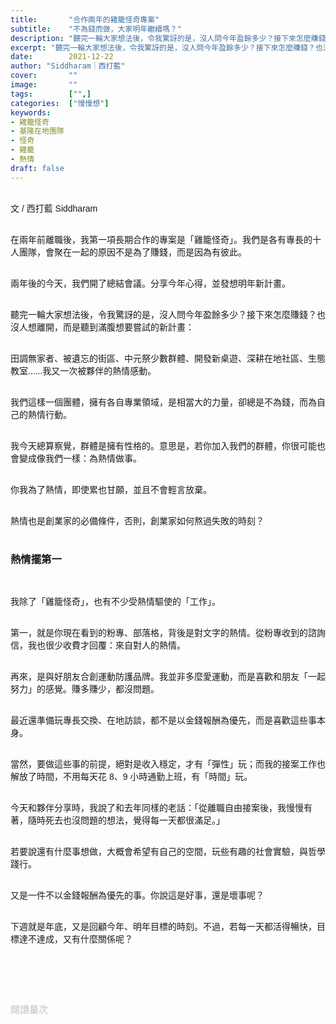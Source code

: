 ```yaml
---
title:       "合作兩年的雞籠怪奇專案"
subtitle:    "不為錢而做，大家明年繼續嗎？"
description: "聽完一輪大家想法後，令我驚訝的是，沒人問今年盈餘多少？接下來怎麼賺錢？也沒人想離開，而是聽到滿腹想要嘗試的新計畫..."
excerpt: "聽完一輪大家想法後，令我驚訝的是，沒人問今年盈餘多少？接下來怎麼賺錢？也沒人想離開，而是聽到滿腹想要嘗試的新計畫..."
date:        2021-12-22
author: "Siddharam｜西打藍"
cover:       ""
image:       ""
tags:        ["",]
categories:  ["慢慢想"]
keywords:
- 雞籠怪奇
- 基隆在地團隊
- 怪奇
- 雞籠
- 熱情
draft: false
---
```


<article style="font-family: 'Noto Sans TC', '微軟正黑體', sans-serif; font-weight: 300;">

<br>文 / 西打藍 Siddharam<br><br>

在兩年前離職後，我第一項長期合作的專案是「雞籠怪奇」。我們是各有專長的十人團隊，會聚在一起的原因不是為了賺錢，而是因為有彼此。<br><br>

兩年後的今天，我們開了總結會議。分享今年心得，並發想明年新計畫。<br><br>

聽完一輪大家想法後，令我驚訝的是，沒人問今年盈餘多少？接下來怎麼賺錢？也沒人想離開，而是聽到滿腹想要嘗試的新計畫：<br><br>

田調無家者、被遺忘的街區、中元祭少數群體、開發新桌遊、深耕在地社區、生態教室......我又一次被夥伴的熱情感動。<br><br>

我們這樣一個團體，擁有各自專業領域，是相當大的力量，卻總是不為錢，而為自己的熱情行動。<br><br>

我今天總算察覺，群體是擁有性格的。意思是，若你加入我們的群體，你很可能也會變成像我們一樣：為熱情做事。<br><br>

你我為了熱情，即使累也甘願，並且不會輕言放棄。<br><br>

熱情也是創業家的必備條件，否則，創業家如何熬過失敗的時刻？<br><br>


<h3 class="article-h1-color">熱情擺第一</h3><br>

我除了「雞籠怪奇」，也有不少受熱情驅使的「工作」。<br><br>

第一，就是你現在看到的粉專、部落格，背後是對文字的熱情。從粉專收到的諮詢信，我也很少收費才回覆：來自對人的熱情。<br><br>

再來，是與好朋友合創運動防護品牌。我並非多麼愛運動，而是喜歡和朋友「一起努力」的感覺。賺多賺少，都沒問題。<br><br>

最近還準備玩專長交換、在地訪談，都不是以金錢報酬為優先，而是喜歡這些事本身。<br><br>

當然，要做這些事的前提，絕對是收入穩定，才有「彈性」玩；而我的接案工作也解放了時間，不用每天花 8、9 小時通勤上班，有「時間」玩。<br><br>

今天和夥伴分享時，我說了和去年同樣的老話：「從離職自由接案後，我慢慢有著，隨時死去也沒問題的想法，覺得每一天都很滿足。」<br><br>

若要說還有什麼事想做，大概會希望有自己的空間，玩些有趣的社會實驗，與哲學踐行。<br><br>

又是一件不以金錢報酬為優先的事。你說這是好事，還是壞事呢？<br><br>

下週就是年底，又是回顧今年、明年目標的時刻。不過，若每一天都活得暢快，目標達不達成，又有什麼關係呢？<br><br>


<br><br><br>

</article>

<div style="color: #bfbfbf; font-size: 15px;" id="busuanzi_container_page_pv">
  閱讀量<span id="busuanzi_value_page_pv"></span>次
</div>

<script src="../../js/post.js"></script>





